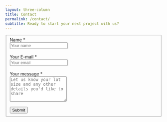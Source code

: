 ```yaml
---
layout: three-column
title: Contact
permalink: /contact/
subtitle: Ready to start your next project with us?
---
```


<section class="section">
<div class="row">
<form
  action="https://formspree.io/f/xyyvynpq"
  method="POST"
>
      <div class="col-md-6" style="margin:0 auto; margin-bottom:40px;">
        <div class="well well-sm">
          <form class="form-horizontal" action="" method="post">
          <fieldset>
            <!-- Name input-->
            <div class="form-group">
              <label class="col-md-3 control-label" for="name">Name *</label>
              <div class="">
                <input id="name" name="name" type="text" placeholder="Your name " class="form-control" required>
              </div>
            </div>
            <br />
            <!-- Email input-->
            <div class="form-group">
              <label class="col-md-3 control-label" for="email">Your E-mail *</label>
              <div class="">
                <input type="email" name="email" type="text" placeholder="Your email" class="form-control" required>
              </div>
            </div>
            <br />
            <!-- Message body -->
            <div class="form-group">
              <label class="col-md-3 control-label" for="message">Your message *</label>
              <div class="">
                <textarea class="form-control" id="message" name="message" placeholder="Let us know your lot size and any other details you'd like to share" rows="5" required></textarea>
              </div>
            </div>
            <br />
            <!-- Form actions -->
            <div class="form-group">
              <div class="col-md-12 text-right">
                <button type="submit" class="btn btn-secondary">Submit</button>
              </div>
            </div>
          </fieldset>
          </form>
        </div>
      </div>
      </form>
	</div>
    </section>